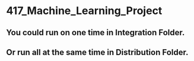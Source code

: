# 417_Machine_Learning_Project

## You could run on one time in Integration Folder.
## Or run all at the same time in Distribution Folder.
